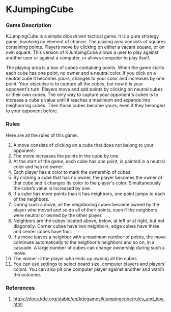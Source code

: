 KJumpingCube
============

### Game Description
   KJumpingCube is a simple dice driven tactical game. It is a pure strategy game, involving no element of chance. The playing area consists of squares containing points. Players move by clicking on either a vacant square, or on own square. This version of KJumpingCube allows a user to play against another user or against a computer, or allows computer to play itself.

   The playing area is a box of cubes containing points. When the game starts each cube has one point, no owner and a neutral color. If you click on a neutral cube it becomes yours, changes to your color and increases by one point. Your objective is to capture all the cubes, but now it is your opponent's turn. Players move and add points by clicking on neutral cubes or their own cubes. The only way to capture your opponent's cubes is to increase a cube's value until it reaches a maximum and expands into neighboring cubes. Then those cubes become yours, even if they belonged to your opponent before.

### Rules

Here are all the rules of this game:

1. A move consists of clicking on a cube that does not belong to your opponent.
2. The move increases the points in the cube by one.
3. At the start of the game, each cube has one point, is painted in a neutral color and has no owner.
4. Each player has a color to mark the ownership of cubes.
5. By clicking a cube that has no owner, the player becomes the owner of that cube and it changes its color to the player's color. Simultaneously the cube’s value is increased by one.
6. If a cube has more points than it has neighbors, one point jumps to each of the neighbors.
7. During such a move, all the neighboring cubes become owned by the player who moved and so do all of their points, even if the neighbors were neutral or owned by the other player.
8. Neighbors are the cubes located above, below, at left or at right, but not diagonally. Corner cubes have two neighbors, edge cubes have three and center cubes have four.
9. If a move leaves a neighbor with a maximum number of points, the move continues automatically to the neighbor's neighbors and so on, in a cascade. A large number of cubes can change ownership during such a move.
10. The winner is the player who ends up owning all the cubes.
11. You can use settings to select board size, computer players and players' colors. You can also pit one computer player against another and watch the outcome.

### References
1. https://docs.kde.org/stable/en/kdegames/kjumpingcube/rules_and_tips.html
